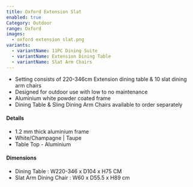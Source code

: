 ```yaml
---
title: Oxford Extension Slat
enabled: true
Category: Outdoor
range: Oxford
images:
  - oxford extension slat.png
variants:
  - variantName: 11PC Dining Suite
  - variantName: Extension Dining Table
  - variantName: Slat Arm Chairs
---
```


* Setting consists of 220-346cm Extension dining table & 10 slat dining arm chairs
* Designed for outdoor use with low to no maintenance
* Aluminium white powder coated frame
* Dining Table & Sling Dining Arm Chairs available to order separately

#### Details

* 1.2 mm thick aluminium frame
* White/Champagne | Taupe
* Table Top - Aluminium

#### Dimensions

* Dining Table : W220-346 x D104 x H75 CM
* Slat Arm Dining Chair : W60 x D55.5 x H89 cm
